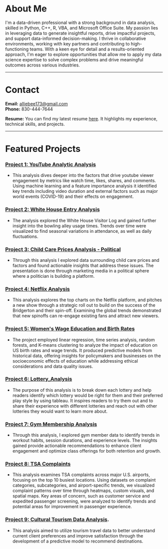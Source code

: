 # About Me
I'm a data-driven professional with a strong background in data analysis, skilled in Python, C++, R, VBA, and Microsoft Office Suite. My passion lies in leveraging data to generate insightful reports, drive impactful projects, and support data-informed decision-making. I thrive in collaborative environments, working with key partners and contributing to high-functioning teams. With a keen eye for detail and a results-oriented approach, I'm eager to explore opportunities that allow me to apply my data science expertise to solve complex problems and drive meaningful outcomes across various industries.

***
# Contact
**Email:** alliebee173@gmail.com  
**Phone:** 830-444-7644

**Resume:**
You can find my latest resume [here](https://github.com/AllieBiediger/Resume). It highlights my experience, technical skills, and projects.
***

# Featured Projects

### [Project 1: YouTube Analytic Analysis](https://github.com/AllieBiediger/YouTube_Analysis)
* This analysis dives deeper into the factors that drive youtube viewer engagement by metrics like watch time, likes, shares, and comments. Using machine learning and a feature importance analysis it identified key trends including video duration and external factors such as major world events (COVID-19) and their effects on engagement.

### [Project 2: White House Entry Analysis](https://github.com/AllieBiediger/White_House_Bowling_Entry_Analysis)
* The analysis explored the White House Visitor Log and gained further insight into the bowling alley usage times. Trends over time were visualized to find seasonal variations in attendance, as well as daily fluctuations.

### [Project 3: Child Care Prices Analysis - Political](https://github.com/AllieBiediger/Child_Care_Price_Analysis) 
* Through this analysis I explored data surrounding child care prices and factors and found actionable insights that address these issues. The presentation is done through marketing media in a political sphere where a politician is building a platform.

### [Project 4: Netflix Analysis](https://github.com/AllieBiediger/Netflix_Analysis)
* This analysis explores the top charts on the Netflix platform, and pitches a new show through a strategic roll out to build on the success of the Bridgerton and their spin-off. Examining the global trends demonstrated that new spinoffs can re-engage existing fans and attract new viewers.
  
### [Project 5: Women's Wage Education and Birth Rates](https://github.com/AllieBiediger/Women_Wage_Education_and_Birth_Rates) 
* The project employed linear regression, time series analysis, random forests, and K-means clustering to analyze the impact of education on US birth rates and wage trends. It produced predictive models from historical data, offering insights for policymakers and businesses on the socioeconomic effects of education while addressing ethical considerations and data quality issues.

### [Project 6: Lottery_Analysis](https://github.com/AllieBiediger/Lottery_Analysis)
* The purpose of this analysis is to break down each lottery and help readers identify which lottery would be right for them and their preferred play style by using tableau. It inspires readers to try them out and to share their experience with different lotteries and reach out with other lotteries they would want to learn more about.

### [Project 7: Gym Membership Analysis](https://github.com/AllieBiediger/Gym_Membership_Analysis)
* Through this analysis, I explored gym member data to identify trends in workout habits, session durations, and experience levels. The insights gained provide actionable recommendations to enhance client engagement and optimize class offerings for both retention and growth.

### [Project 8: TSA Complaints](https://github.com/AllieBiediger/TSA_Complaints)
* This analysis examines TSA complaints across major U.S. airports, focusing on the top 10 busiest locations. Using datasets on complaint categories, subcategories, and airport-specific trends, we visualized complaint patterns over time through heatmaps, custom visuals, and spatial maps. Key areas of concern, such as customer service and expedited passenger screening, were analyzed to identify trends and potential areas for improvement in passenger experience.

### [Project 9: Cultural Tourism Data Analysis](https://github.com/AllieBiediger/Cultural_Touism_Data_Analysis).
* This analysis aimed to utilize tourism travel data to better understand current client preferences and improve satisfaction through the development of a predictive model to recommend destinations.


